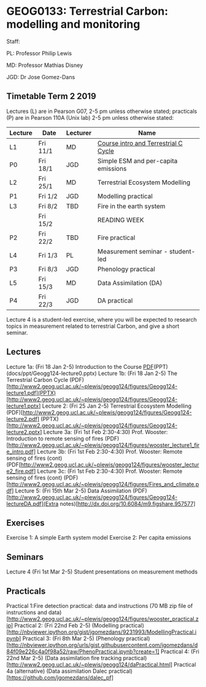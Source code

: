 # GEOG0133: Terrestrial Carbon: modelling and monitoring

Staff:

PL: Professor Philip Lewis

MD: Professor Mathias Disney

JGD: Dr Jose Gomez-Dans

## Timetable Term 2 2019

Lectures (L) are in Pearson G07, 2-5 pm unless otherwise stated; practicals (P) are in Pearson 110A (Unix lab) 2-5 pm unless otherwise stated:

|  Lecture |  Date | Lecturer  | Name  | 
|---|---|---|---|
|L1| Fri 11/1| MD |[Course intro and Terrestrial  C Cycle](docs/ppt/Geogg124-lecture0.pptx)|
|P0| Fri 18/1| JGD| Simple ESM and per-capita emissions|
|L2| Fri 25/1| MD |Terrestrial Ecosystem Modelling|
|P1| Fri 1/2| JGD |Modelling practical|
|L3| Fri 8/2| TBD |Fire in the earth system| 
||Fri 15/2|| READING WEEK |
|P2| Fri 22/2| TBD |Fire practical |
|L4| Fri 1/3 |PL |Measurement seminar - student-led|
|P3| Fri 8/3 |JGD |Phenology practical|
|L5| Fri 15/3 |MD |Data Assimilation (DA)|
|P4| Fri 22/3 |JGD |DA practical|

Lecture 4 is a student-led exercise, where you will be expected to research topics in measurement related to terrestrial Carbon, and give a short seminar.

## Lectures

Lecture 1a: (Fri 18 Jan 2-5) Introduction to the Course [PDF](docs/pdf/Geogg124-lecture0.pdf)(PPT)(docs/ppt/Geogg124-lecture0.pptx)
Lecture 1b: (Fri 18 Jan 2-5) The Terrestrial Carbon Cycle (PDF)[http://www2.geog.ucl.ac.uk/~plewis/geogg124/figures/Geogg124-lecture1.pdf](PPTX)[http://www2.geog.ucl.ac.uk/~plewis/geogg124/figures/Geogg124-lecture1.pptx]
Lecture 2: (Fri 25 Jan 2-5) Terrestrial Ecosystem Modelling (PDF)[http://www2.geog.ucl.ac.uk/~plewis/geogg124/figures/Geogg124-lecture2.pdf] (PPTX)[http://www2.geog.ucl.ac.uk/~plewis/geogg124/figures/Geogg124-lecture2.pptx]
Lecture 3a: (Fri 1st Feb 2:30-4:30) Prof. Wooster: Introduction to remote sensing of fires (PDF)[http://www2.geog.ucl.ac.uk/~plewis/geogg124/figures/wooster_lecture1_fire_intro.pdf]
Lecture 3b: (Fri 1st Feb 2:30-4:30) Prof. Wooster: Remote sensing of fires (cont) (PDF[http://www2.geog.ucl.ac.uk/~plewis/geogg124/figures/wooster_lecture2_fire.pdf]
Lecture 3c: (Fri 1st Feb 2:30-4:30) Prof. Wooster: Remote sensing of fires (cont) (PDF)[http://www2.geog.ucl.ac.uk/~plewis/geogg124/figures/Fires_and_climate.pdf]
Lecture 5: (Fri 15th Mar 2-5) Data Assimilation (PDF)[http://www2.geog.ucl.ac.uk/~plewis/geogg124/figures/Geogg124-lectureDA.pdf](Extra notes)[http://dx.doi.org/10.6084/m9.figshare.957577]

## Exercises

Exercise 1: A simple Earth system model
Exercise 2: Per capita emissions

## Seminars

Lecture 4 (Fri 1st Mar 2-5) Student presentations on measurement methods

## Practicals

Practical 1:Fire detection practical: data and instructions (70 MB zip file of instructions and data)[http://www2.geog.ucl.ac.uk/~plewis/geogg124/figures/wooster_practical.zip]
Practical 2: (Fri 22nd Feb 2-5) (Modelling practical)[http://nbviewer.ipython.org/gist/jgomezdans/9231993/ModellingPractical.ipynb]
Practical 3: (Fri 8th Mar 2-5) (Phenology practical)[http://nbviewer.ipython.org/urls/gist.githubusercontent.com/jgomezdans/d84f09e226c4a0f98a52/raw/PhenoPractical.ipynb?create=1]
Practical 4: (Fri 22nd Mar 2-5) (Data assimilation fire tracking practical)[http://www2.geog.ucl.ac.uk/~plewis/geogg124/daPractical.html]
Practical 4a (alternative) (Data assimilation Dalec practical)[https://github.com/jgomezdans/dalec_pf]
